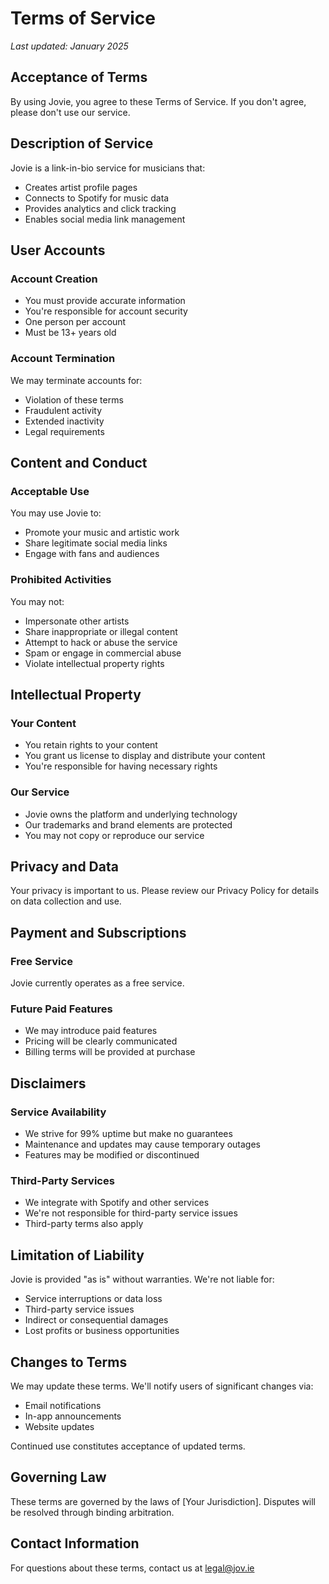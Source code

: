 # Terms of Service

*Last updated: January 2025*

## Acceptance of Terms

By using Jovie, you agree to these Terms of Service. If you don't agree, please don't use our service.

## Description of Service

Jovie is a link-in-bio service for musicians that:
- Creates artist profile pages
- Connects to Spotify for music data
- Provides analytics and click tracking
- Enables social media link management

## User Accounts

### Account Creation
- You must provide accurate information
- You're responsible for account security
- One person per account
- Must be 13+ years old

### Account Termination
We may terminate accounts for:
- Violation of these terms
- Fraudulent activity
- Extended inactivity
- Legal requirements

## Content and Conduct

### Acceptable Use
You may use Jovie to:
- Promote your music and artistic work
- Share legitimate social media links
- Engage with fans and audiences

### Prohibited Activities
You may not:
- Impersonate other artists
- Share inappropriate or illegal content
- Attempt to hack or abuse the service
- Spam or engage in commercial abuse
- Violate intellectual property rights

## Intellectual Property

### Your Content
- You retain rights to your content
- You grant us license to display and distribute your content
- You're responsible for having necessary rights

### Our Service
- Jovie owns the platform and underlying technology
- Our trademarks and brand elements are protected
- You may not copy or reproduce our service

## Privacy and Data

Your privacy is important to us. Please review our Privacy Policy for details on data collection and use.

## Payment and Subscriptions

### Free Service
Jovie currently operates as a free service.

### Future Paid Features
- We may introduce paid features
- Pricing will be clearly communicated
- Billing terms will be provided at purchase

## Disclaimers

### Service Availability
- We strive for 99% uptime but make no guarantees
- Maintenance and updates may cause temporary outages
- Features may be modified or discontinued

### Third-Party Services
- We integrate with Spotify and other services
- We're not responsible for third-party service issues
- Third-party terms also apply

## Limitation of Liability

Jovie is provided "as is" without warranties. We're not liable for:
- Service interruptions or data loss
- Third-party service issues
- Indirect or consequential damages
- Lost profits or business opportunities

## Changes to Terms

We may update these terms. We'll notify users of significant changes via:
- Email notifications
- In-app announcements
- Website updates

Continued use constitutes acceptance of updated terms.

## Governing Law

These terms are governed by the laws of [Your Jurisdiction]. Disputes will be resolved through binding arbitration.

## Contact Information

For questions about these terms, contact us at legal@jov.ie